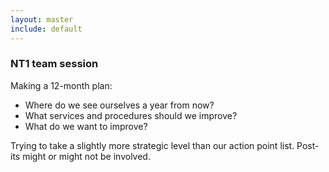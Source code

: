 ```yaml
---
layout: master
include: default
---
```


### NT1 team session

Making a 12-month plan:

- Where do we see ourselves a year from now?
- What services and procedures should we improve?
- What do we want to improve?

Trying to take a slightly more strategic level than our action point list. Post-its might or might not be involved.
